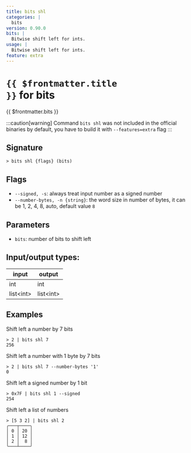 ```yaml
---
title: bits shl
categories: |
  bits
version: 0.90.0
bits: |
  Bitwise shift left for ints.
usage: |
  Bitwise shift left for ints.
feature: extra
---
```


<!-- This file is automatically generated. Please edit the command in https://github.com/nushell/nushell instead. -->

# <code>{{ $frontmatter.title }}</code> for bits

<div class='command-title'>{{ $frontmatter.bits }}</div>

:::caution[warning]
Command `bits shl` was not included in the official binaries by default, you have to build it with `--features=extra` flag
:::

## Signature

`> bits shl {flags} (bits)`

## Flags

- `--signed, -s`: always treat input number as a signed number
- `--number-bytes, -n {string}`: the word size in number of bytes, it can be 1, 2, 4, 8, auto, default value `8`

## Parameters

- `bits`: number of bits to shift left

## Input/output types:

| input       | output      |
| ----------- | ----------- |
| int         | int         |
| list\<int\> | list\<int\> |

## Examples

Shift left a number by 7 bits

```nushell
> 2 | bits shl 7
256
```

Shift left a number with 1 byte by 7 bits

```nushell
> 2 | bits shl 7 --number-bytes '1'
0
```

Shift left a signed number by 1 bit

```nushell
> 0x7F | bits shl 1 --signed
254
```

Shift left a list of numbers

```nushell
> [5 3 2] | bits shl 2
╭───┬────╮
│ 0 │ 20 │
│ 1 │ 12 │
│ 2 │  8 │
╰───┴────╯

```
